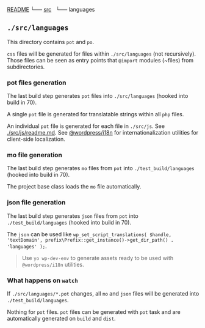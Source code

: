 
[README](../../../../../README.md)
└── [src](../readme.md)
    └── languages

## `./src/languages`

This directory contains `pot` and `po`.

`css` files will be generated for files within `./src/languages` (not recursively).
Those files can be seen as entry points that `@import` modules (~files) from subdirectories.

### pot files generation

The last build step generates `pot` files into `./src/languages` (hooked into build in 70).

A single `pot` file is generated for translatable strings within all `php` files.

An individual `pot` file is generated for each file in `./src/js`. See [./src/js/readme.md](???).
See [@wordpress/i18n](https://wordpress.org/gutenberg/handbook/packages/packages-i18n/) for internationalization utilities for client-side localization.

### mo file generation

The last build step generates `mo` files from `pot` into `./test_build/languages` (hooked into build in 70).

The project base class loads the `mo` file automatically.

### json file generation

The last build step generates `json` files from `pot` into `./test_build/languages` (hooked into build in 70).

The `json` can be used like `wp_set_script_translations( $handle, 'textDomain', prefix\Prefix::get_instance()->get_dir_path() . 'languages' );`.

> Use `yo wp-dev-env` to generate assets ready to be used with `@wordpress/i18n` utilities.

### What happens on `watch`

If `./src/languages/*.pot` changes, all `mo` and `json` files will be generated into `./test_build/languages`.

Nothing for `pot` files. `pot` files can be generated with `pot` task and are automatically generated on `build` and `dist`.